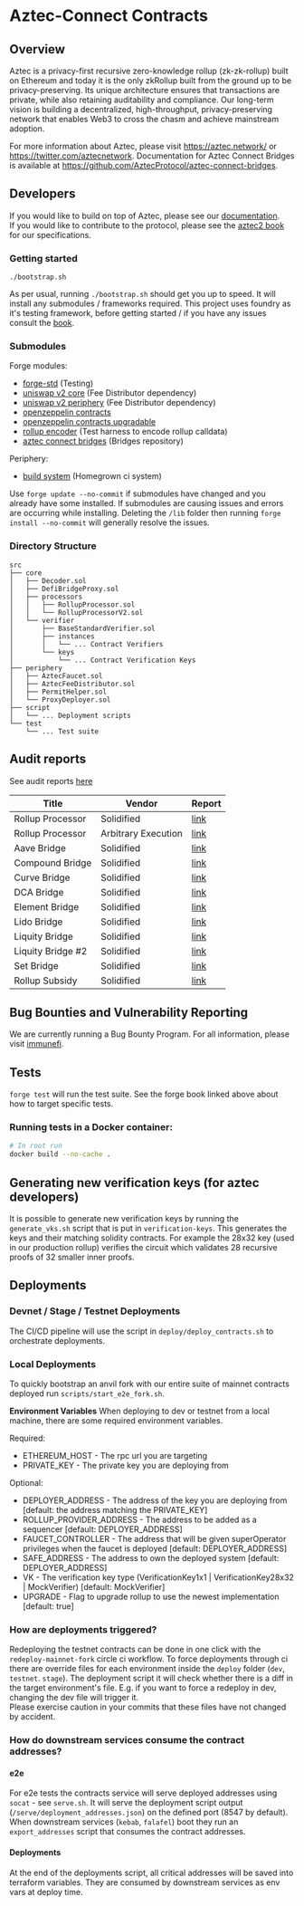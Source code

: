 # Aztec-Connect Contracts

## Overview

Aztec is a privacy-first recursive zero-knowledge rollup (zk-zk-rollup) built on Ethereum and today it is the only zkRollup built from the ground up to be privacy-preserving. Its unique architecture ensures that transactions are private, while also retaining auditability and compliance. Our long-term vision is building a decentralized, high-throughput, privacy-preserving network that enables Web3 to cross the chasm and achieve mainstream adoption.

For more information about Aztec, please visit https://aztec.network/ or https://twitter.com/aztecnetwork. Documentation for Aztec Connect Bridges is available at https://github.com/AztecProtocol/aztec-connect-bridges.

## Developers

If you would like to build on top of Aztec, please see our [documentation](https://aztec.network/developers/).  
If you would like to contribute to the protocol, please see the [aztec2 book](https://github.com/AztecProtocol/aztec-connect/tree/master/specs/aztec-connect) for our specifications.

### Getting started

```
./bootstrap.sh
```

As per usual, running `./bootstrap.sh` should get you up to speed. It will install any submodules / frameworks required.
This project uses foundry as it's testing framework, before getting started / if you have any issues consult the [book](https://book.getfoundry.sh/).

### Submodules

Forge modules:

- [forge-std](https://github.com/foundry-rs/forge-std) (Testing)
- [uniswap v2 core](https://github.com/uniswap/v2-core) (Fee Distributor dependency)
- [uniswap v2 periphery](https://github.com/uniswap/v2-periphery) (Fee Distributor dependency)
- [openzeppelin contracts](https://github.com/openzeppelin/openzeppelin-contracts)
- [openzeppelin contracts upgradable](https://github.com/openzeppelin/openzeppelin-contracts-upgradable)
- [rollup encoder](https://github.com/AztecProtocol/rollup-encoder) (Test harness to encode rollup calldata)
- [aztec connect bridges](https://github.com/AztecProtocol/aztec-connect-bridges) (Bridges repository)

Periphery:

- [build system](https://github.com/AztecProtocol/build-system) (Homegrown ci system)

Use `forge update --no-commit` if submodules have changed and you already have some installed. If submodules are causing issues and errors are occurring while installing. Deleting the `/lib` folder then running `forge install --no-commit` will generally resolve the issues.

### Directory Structure

```
src
├── core
│   ├── Decoder.sol
│   ├── DefiBridgeProxy.sol
│   ├── processors
│   │   ├── RollupProcessor.sol
│   │   └── RollupProcessorV2.sol
│   └── verifier
│       ├── BaseStandardVerifier.sol
│       ├── instances
│       │   └── ... Contract Verifiers
│       └── keys
│           └── ... Contract Verification Keys
├── periphery
│   ├── AztecFaucet.sol
│   ├── AztecFeeDistributor.sol
│   ├── PermitHelper.sol
│   └── ProxyDeployer.sol
├── script
│   └── ... Deployment scripts
└── test
    └── ... Test suite
```

## Audit reports

See audit reports [here](https://github.com/AztecProtocol/aztec-security/tree/main/Audits)

| Title             | Vendor              | Report                                                                                                                                  |
| ----------------- | ------------------- | --------------------------------------------------------------------------------------------------------------------------------------- |
| Rollup Processor  | Solidified          | [link](<https://github.com/AztecProtocol/aztec-security/blob/main/Audits/Audit%20Report%20-%20Aztec%20(1).pdf>)                         |
| Rollup Processor  | Arbitrary Execution | [link](https://github.com/AztecProtocol/aztec-security/blob/main/Audits/Aztec_20221014.pdf)                                             |
| Aave Bridge       | Solidified          | [link](https://github.com/AztecProtocol/aztec-security/blob/main/Audits/Audit%20Report%20-%20Aztec%20Aave%20Bridge.pdf)                 |
| Compound Bridge   | Solidified          | [link](https://github.com/AztecProtocol/aztec-security/blob/main/Audits/Audit%20Report%20-%20Aztec%20Compound%20Bridge.pdf)             |
| Curve Bridge      | Solidified          | [link](https://github.com/AztecProtocol/aztec-security/blob/main/Audits/Audit%20Report%20-%20Aztec%20Curve%20Bridge.pdf)                |
| DCA Bridge        | Solidified          | [link](https://github.com/AztecProtocol/aztec-security/blob/main/Audits/Audit%20Report%20-%20Aztec%20DCA%20Bridge.pdf)                  |
| Element Bridge    | Solidified          | [link](https://github.com/AztecProtocol/aztec-security/blob/main/Audits/Audit%20Report%20-%20Aztec%20Element%20Bridge.pdf)              |
| Lido Bridge       | Solidified          | [link](https://github.com/AztecProtocol/aztec-security/blob/main/Audits/Audit%20Report%20-%20Aztec%20Lido%20Bridge.pdf)                 |
| Liquity Bridge    | Solidified          | [link](https://github.com/AztecProtocol/aztec-security/blob/main/Audits/Audit%20Report%20-%20Aztec%20Liquity%20Bridge.pdf)              |
| Liquity Bridge #2 | Solidified          | [link](https://github.com/AztecProtocol/aztec-security/blob/main/Audits/Audit%20Report%20-%20Aztec%20Liquity%20Trove%20Bridge%20II.pdf) |
| Set Bridge        | Solidified          | [link](https://github.com/AztecProtocol/aztec-security/blob/main/Audits/Audit%20Report%20-%20Aztec%20Set%20Bridge.pdf)                  |
| Rollup Subsidy    | Solidified          | [link](https://github.com/AztecProtocol/aztec-security/blob/main/Audits/Audit%20Report%20-%20Aztec%20Subsidy%20Contract.pdf)            |

## Bug Bounties and Vulnerability Reporting

We are currently running a Bug Bounty Program. For all information, please visit [immunefi](https://immunefi.com/bounty/aztecnetwork/).

## Tests

`forge test` will run the test suite. See the forge book linked above about how to target specific tests.

### Running tests in a Docker container:

```bash
# In root run
docker build --no-cache .
```

## Generating new verification keys (for aztec developers)

It is possible to generate new verification keys by running the `generate_vks.sh` script that is put in `verification-keys`. This generates the keys and their matching solidity contracts. For example the 28x32 key (used in our production rollup) verifies the circuit which validates 28 recursive proofs of 32 smaller inner proofs.

## Deployments

### Devnet / Stage / Testnet Deployments

The CI/CD pipeline will use the script in `deploy/deploy_contracts.sh` to orchestrate deployments.

### Local Deployments

To quickly bootstrap an anvil fork with our entire suite of mainnet contracts deployed run `scripts/start_e2e_fork.sh`.

**Environment Variables**
When deploying to dev or testnet from a local machine, there are some required environment variables.

Required:

- ETHEREUM_HOST - The rpc url you are targeting
- PRIVATE_KEY - The private key you are deploying from

Optional:

- DEPLOYER_ADDRESS - The address of the key you are deploying from [default: the address matching the PRIVATE_KEY]
- ROLLUP_PROVIDER_ADDRESS - The address to be added as a sequencer [default: DEPLOYER_ADDRESS]
- FAUCET_CONTROLLER - The address that will be given superOperator privileges when the faucet is deployed [default: DEPLOYER_ADDRESS]
- SAFE_ADDRESS - The address to own the deployed system [default: DEPLOYER_ADDRESS]
- VK - The verification key type (VerificationKey1x1 | VerificationKey28x32 | MockVerifier) [default: MockVerifier]
- UPGRADE - Flag to upgrade rollup to use the newest implementation [default: true]

### How are deployments triggered?

Redeploying the testnet contracts can be done in one click with the `redeploy-mainnet-fork` circle ci workflow.
To force deployments through ci there are override files for each environment inside the `deploy` folder (`dev`, `testnet`. `stage`). The deployment script it will check whether there is a diff in the target environment's file. E.g. if you want to force a redeploy in dev, changing the dev file will trigger it.  
Please exercise caution in your commits that these files have not changed by accident.

### How do downstream services consume the contract addresses?

#### e2e

For e2e tests the contracts service will serve deployed addresses using `socat` - see `serve.sh`. It will serve the deployment script output (`/serve/deployment_addresses.json`) on the defined port (8547 by default). When downstream services (`kebab`, `falafel`) boot they run an `export_addresses` script that consumes the contract addresses.

#### Deployments

At the end of the deployments script, all critical addresses will be saved into terraform variables. They are consumed by downstream services as env vars at deploy time.
